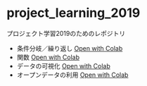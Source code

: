 # project_learning_2019
プロジェクト学習2019のためのレポジトリ
- 条件分岐／繰り返し [Open with Colab](https://colab.research.google.com/github/ymuto0302/project_learning_2019/blob/master/条件分岐と繰り返し.ipynb)
- 関数 [Open with Colab](https://colab.research.google.com/github/ymuto0302/project_learning_2019/blob/master/関数.ipynb)
- データの可視化 [Open with Colab](https://colab.research.google.com/github/ymuto0302/project_learning_2019/blob/master/データの可視化.ipynb)
- オープンデータの利用 [Open with Colab](https://colab.research.google.com/github/ymuto0302/project_learning_2019/blob/master/オープンデータの利用.ipynb)
